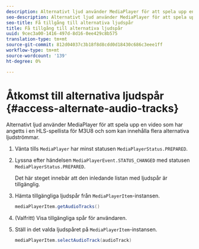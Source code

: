 ```yaml
---
description: Alternativt ljud använder MediaPlayer för att spela upp en video som har angetts i en HLS-spellista för M3U8 och som kan innehålla flera alternativa ljudströmmar.
seo-description: Alternativt ljud använder MediaPlayer för att spela upp en video som har angetts i en HLS-spellista för M3U8 och som kan innehålla flera alternativa ljudströmmar.
seo-title: Få tillgång till alternativa ljudspår
title: Få tillgång till alternativa ljudspår
uuid: 9cec3a00-1416-497d-8d16-0ee429c8b575
translation-type: tm+mt
source-git-commit: 812d04037c3b18f8d8cdd0d18430c686c3eee1ff
workflow-type: tm+mt
source-wordcount: '139'
ht-degree: 0%

---
```



# Åtkomst till alternativa ljudspår {#access-alternate-audio-tracks}

Alternativt ljud använder MediaPlayer för att spela upp en video som har angetts i en HLS-spellista för M3U8 och som kan innehålla flera alternativa ljudströmmar.

1. Vänta tills `MediaPlayer` har minst statusen `MediaPlayerStatus.PREPARED`.
1. Lyssna efter händelsen `MediaPlayerEvent.STATUS_CHANGED` med statusen `MediaPlayerStatus.PREPARED`.

   Det här steget innebär att den inledande listan med ljudspår är tillgänglig.

1. Hämta tillgängliga ljudspår från `MediaPlayerItem`-instansen.

   ```java
   mediaPlayerItem.getAudioTracks()
   ```

1. (Valfritt) Visa tillgängliga spår för användaren.
1. Ställ in det valda ljudspåret på `MediaPlayerItem`-instansen.

   ```java
   mediaPlayerItem.selectAudioTrack(audioTrack)
   ```


